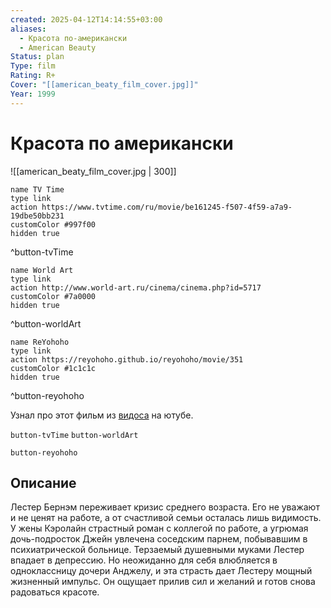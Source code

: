 ```yaml
---
created: 2025-04-12T14:14:55+03:00
aliases:
  - Красота по-американски
  - American Beauty
Status: plan
Type: film
Rating: R+
Cover: "[[american_beaty_film_cover.jpg]]"
Year: 1999
---
```


# Красота по американски

![[american_beaty_film_cover.jpg | 300]]

```button
name TV Time
type link
action https://www.tvtime.com/ru/movie/be161245-f507-4f59-a7a9-19dbe50bb231
customColor #997f00
hidden true
```
^button-tvTime

```button
name World Art
type link
action http://www.world-art.ru/cinema/cinema.php?id=5717
customColor #7a0000
hidden true
```
^button-worldArt

```button
name ReYohoho
type link
action https://reyohoho.github.io/reyohoho/movie/351
customColor #1c1c1c
hidden true
```
^button-reyohoho

Узнал про этот фильм из [видоса](https://youtu.be/KtRGbtgg8YY?si=KyDhnP8f4h2OD0di) на ютубе.

`button-tvTime` `button-worldArt`

`button-reyohoho`

## Описание

Лестер Бернэм переживает кризис среднего возраста. Его не уважают и не ценят на работе, а от счастливой семьи осталась лишь видимость. У жены Кэролайн страстный роман с коллегой по работе, а угрюмая дочь-подросток Джейн увлечена соседским парнем, побывавшим в психиатрической больнице. Терзаемый душевными муками Лестер впадает в депрессию. Но неожиданно для себя влюбляется в одноклассницу дочери Анджелу, и эта страсть дает Лестеру мощный жизненный импульс. Он ощущает прилив сил и желаний и готов снова радоваться красоте.
